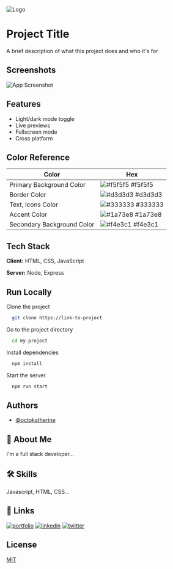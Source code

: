 ![Logo](https://dev-to-uploads.s3.amazonaws.com/uploads/articles/th5xamgrr6se0x5ro4g6.png)

# Project Title

A brief description of what this project does and who it's for

## Screenshots

![App Screenshot](https://via.placeholder.com/468x300?text=App+Screenshot+Here)

## Features

- Light/dark mode toggle
- Live previews
- Fullscreen mode
- Cross platform

## Color Reference

| Color         | Hex                                                            |
| ------------- | -------------------------------------------------------------- |
| Primary Background Color | ![#f5f5f5](https://via.placeholder.com/10/f5f5f5?text=+) #f5f5f5 |
| Border Color | ![#d3d3d3](https://via.placeholder.com/10/d3d3d3?text=+) #d3d3d3 |
| Text, Icons Color | ![#333333](https://via.placeholder.com/10/333333?text=+) #333333 |
| Accent Color | ![#1a73e8](https://via.placeholder.com/10/1a73e8?text=+) #1a73e8 |
| Secondary Background Color | ![#f4e3c1](https://via.placeholder.com/10/f4e3c1?text=+) #f4e3c1 |

## Tech Stack

**Client:** HTML, CSS, JavaScript

**Server:** Node, Express

## Run Locally

Clone the project

```bash
  git clone https://link-to-project
```

Go to the project directory

```bash
  cd my-project
```

Install dependencies

```bash
  npm install
```

Start the server

```bash
  npm run start
```

## Authors

- [@octokatherine](https://www.github.com/octokatherine)

## 🚀 About Me

I'm a full stack developer...

## 🛠 Skills

Javascript, HTML, CSS...

## 🔗 Links

[![portfolio](https://img.shields.io/badge/my_portfolio-000?style=for-the-badge&logo=ko-fi&logoColor=white)](https://katherineoelsner.com/)
[![linkedin](https://img.shields.io/badge/linkedin-0A66C2?style=for-the-badge&logo=linkedin&logoColor=white)](https://www.linkedin.com/)
[![twitter](https://img.shields.io/badge/twitter-1DA1F2?style=for-the-badge&logo=twitter&logoColor=white)](https://twitter.com/)

## License

[MIT](https://choosealicense.com/licenses/mit/)
